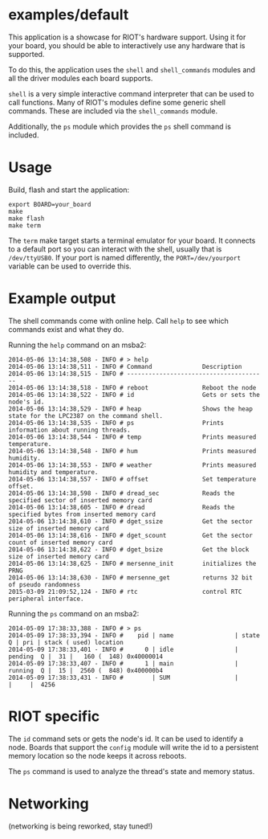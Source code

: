 examples/default
================
This application is a showcase for RIOT's hardware support. Using it
for your board, you should be able to interactively use any hardware
that is supported.

To do this, the application uses the `shell` and `shell_commands`
modules and all the driver modules each board supports.

`shell` is a very simple interactive command interpreter that can be
used to call functions.  Many of RIOT's modules define some generic
shell commands. These are included via the `shell_commands` module.

Additionally, the `ps` module which provides the `ps` shell command is
included.

Usage
=====

Build, flash and start the application:
```
export BOARD=your_board
make
make flash
make term
```

The `term` make target starts a terminal emulator for your board. It
connects to a default port so you can interact with the shell, usually
that is `/dev/ttyUSB0`. If your port is named differently, the
`PORT=/dev/yourport` variable can be used to override this.


Example output
==============

The shell commands come with online help. Call `help` to see which commands
exist and what they do.

Running the `help` command on an msba2:
```
2014-05-06 13:14:38,508 - INFO # > help
2014-05-06 13:14:38,511 - INFO # Command              Description
2014-05-06 13:14:38,515 - INFO # ---------------------------------------
2014-05-06 13:14:38,518 - INFO # reboot               Reboot the node
2014-05-06 13:14:38,522 - INFO # id                   Gets or sets the node's id.
2014-05-06 13:14:38,529 - INFO # heap                 Shows the heap state for the LPC2387 on the command shell.
2014-05-06 13:14:38,535 - INFO # ps                   Prints information about running threads.
2014-05-06 13:14:38,544 - INFO # temp                 Prints measured temperature.
2014-05-06 13:14:38,548 - INFO # hum                  Prints measured humidity.
2014-05-06 13:14:38,553 - INFO # weather              Prints measured humidity and temperature.
2014-05-06 13:14:38,557 - INFO # offset               Set temperature offset.
2014-05-06 13:14:38,598 - INFO # dread_sec            Reads the specified sector of inserted memory card
2014-05-06 13:14:38,605 - INFO # dread                Reads the specified bytes from inserted memory card
2014-05-06 13:14:38,610 - INFO # dget_ssize           Get the sector size of inserted memory card
2014-05-06 13:14:38,616 - INFO # dget_scount          Get the sector count of inserted memory card
2014-05-06 13:14:38,622 - INFO # dget_bsize           Get the block size of inserted memory card
2014-05-06 13:14:38,625 - INFO # mersenne_init        initializes the PRNG
2014-05-06 13:14:38,630 - INFO # mersenne_get         returns 32 bit of pseudo randomness
2015-03-09 21:09:52,124 - INFO # rtc                  control RTC peripheral interface.
```

Running the `ps` command on an msba2:

```
2014-05-09 17:38:33,388 - INFO # > ps
2014-05-09 17:38:33,394 - INFO #    pid | name                 | state    Q | pri | stack ( used) location
2014-05-09 17:38:33,401 - INFO #      0 | idle                 | pending  Q |  31 |   160 (  148) 0x40000014
2014-05-09 17:38:33,407 - INFO #      1 | main                 | running  Q |  15 |  2560 (  848) 0x400000b4
2014-05-09 17:38:33,431 - INFO #        | SUM                  |            |     |  4256
```

RIOT specific
=============

The `id` command sets or gets the node's id. It can be used to
identify a node. Boards that support the `config` module will write
the id to a persistent memory location so the node keeps it across
reboots.

The `ps` command is used to analyze the thread's state and memory
status.


Networking
==========

(networking is being reworked, stay tuned!)
